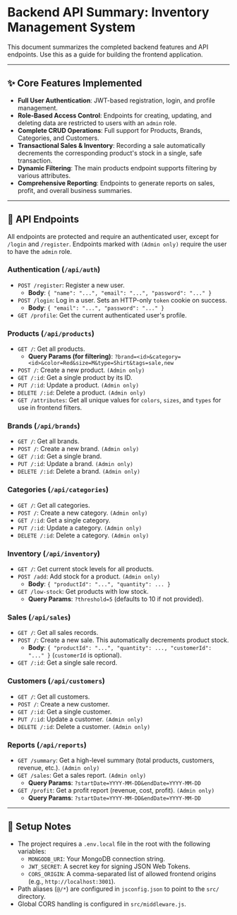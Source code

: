 # Backend API Summary: Inventory Management System

This document summarizes the completed backend features and API endpoints. Use this as a guide for building the frontend application.

---

## ✨ Core Features Implemented

- **Full User Authentication**: JWT-based registration, login, and profile management.
- **Role-Based Access Control**: Endpoints for creating, updating, and deleting data are restricted to users with an `admin` role.
- **Complete CRUD Operations**: Full support for Products, Brands, Categories, and Customers.
- **Transactional Sales & Inventory**: Recording a sale automatically decrements the corresponding product's stock in a single, safe transaction.
- **Dynamic Filtering**: The main products endpoint supports filtering by various attributes.
- **Comprehensive Reporting**: Endpoints to generate reports on sales, profit, and overall business summaries.

---

## 🚀 API Endpoints

All endpoints are protected and require an authenticated user, except for `/login` and `/register`. Endpoints marked with `(Admin only)` require the user to have the `admin` role.

### Authentication (`/api/auth`)

- `POST /register`: Register a new user.
  - **Body**: `{ "name": "...", "email": "...", "password": "..." }`
- `POST /login`: Log in a user. Sets an HTTP-only `token` cookie on success.
  - **Body**: `{ "email": "...", "password": "..." }`
- `GET /profile`: Get the current authenticated user's profile.

### Products (`/api/products`)

- `GET /`: Get all products.
  - **Query Params (for filtering)**: `?brand=<id>&category=<id>&color=Red&size=M&type=Shirt&tags=sale,new`
- `POST /`: Create a new product. `(Admin only)`
- `GET /:id`: Get a single product by its ID.
- `PUT /:id`: Update a product. `(Admin only)`
- `DELETE /:id`: Delete a product. `(Admin only)`
- `GET /attributes`: Get all unique values for `colors`, `sizes`, and `types` for use in frontend filters.

### Brands (`/api/brands`)

- `GET /`: Get all brands.
- `POST /`: Create a new brand. `(Admin only)`
- `GET /:id`: Get a single brand.
- `PUT /:id`: Update a brand. `(Admin only)`
- `DELETE /:id`: Delete a brand. `(Admin only)`

### Categories (`/api/categories`)

- `GET /`: Get all categories.
- `POST /`: Create a new category. `(Admin only)`
- `GET /:id`: Get a single category.
- `PUT /:id`: Update a category. `(Admin only)`
- `DELETE /:id`: Delete a category. `(Admin only)`

### Inventory (`/api/inventory`)

- `GET /`: Get current stock levels for all products.
- `POST /add`: Add stock for a product. `(Admin only)`
  - **Body**: `{ "productId": "...", "quantity": ... }`
- `GET /low-stock`: Get products with low stock.
  - **Query Params**: `?threshold=5` (defaults to 10 if not provided).

### Sales (`/api/sales`)

- `GET /`: Get all sales records.
- `POST /`: Create a new sale. This automatically decrements product stock.
  - **Body**: `{ "productId": "...", "quantity": ..., "customerId": "..." }` (`customerId` is optional).
- `GET /:id`: Get a single sale record.

### Customers (`/api/customers`)

- `GET /`: Get all customers.
- `POST /`: Create a new customer.
- `GET /:id`: Get a single customer.
- `PUT /:id`: Update a customer. `(Admin only)`
- `DELETE /:id`: Delete a customer. `(Admin only)`

### Reports (`/api/reports`)

- `GET /summary`: Get a high-level summary (total products, customers, revenue, etc.). `(Admin only)`
- `GET /sales`: Get a sales report. `(Admin only)`
  - **Query Params**: `?startDate=YYYY-MM-DD&endDate=YYYY-MM-DD`
- `GET /profit`: Get a profit report (revenue, cost, profit). `(Admin only)`
  - **Query Params**: `?startDate=YYYY-MM-DD&endDate=YYYY-MM-DD`

---

## 🔧 Setup Notes

- The project requires a `.env.local` file in the root with the following variables:
  - `MONGODB_URI`: Your MongoDB connection string.
  - `JWT_SECRET`: A secret key for signing JSON Web Tokens.
  - `CORS_ORIGIN`: A comma-separated list of allowed frontend origins (e.g., `http://localhost:3001`).
- Path aliases (`@/*`) are configured in `jsconfig.json` to point to the `src/` directory.
- Global CORS handling is configured in `src/middleware.js`.
